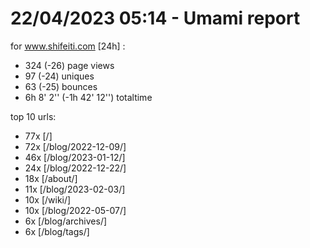# 22/04/2023 05:14 - Umami report
for www.shifeiti.com [24h] :

 - 324 (-26) page views
 - 97 (-24) uniques
 - 63 (-25) bounces
 - 6h 8' 2'' (-1h 42' 12'') totaltime


top 10 urls:
 - 77x [/]
 - 72x [/blog/2022-12-09/]
 - 46x [/blog/2023-01-12/]
 - 24x [/blog/2022-12-22/]
 - 18x [/about/]
 - 11x [/blog/2023-02-03/]
 - 10x [/wiki/]
 - 10x [/blog/2022-05-07/]
 - 6x [/blog/archives/]
 - 6x [/blog/tags/]


